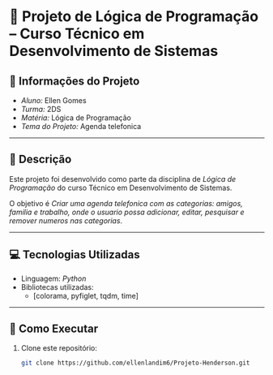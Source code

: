 # 📘 Projeto de Lógica de Programação – Curso Técnico em Desenvolvimento de Sistemas  

## 📌 Informações do Projeto  
- *Aluno:* Ellen Gomes
- *Turma:* 2DS
- *Matéria:* Lógica de Programação  
- *Tema do Projeto:* Agenda telefonica

---

## 📝 Descrição  
Este projeto foi desenvolvido como parte da disciplina de *Lógica de Programação* do curso Técnico em Desenvolvimento de Sistemas.  

O objetivo é *Criar uma agenda telefonica com as categorias: amigos, familia e trabalho, onde o usuario possa adicionar, editar, pesquisar e remover numeros nas categorias*.  


---

## 💻 Tecnologias Utilizadas  
- Linguagem: *Python*  
- Bibliotecas utilizadas:  
  - [colorama, pyfiglet, tqdm, time]

---

## 🚀 Como Executar  
1. Clone este repositório:  
   ```bash
   git clone https://github.com/ellenlandim6/Projeto-Henderson.git
